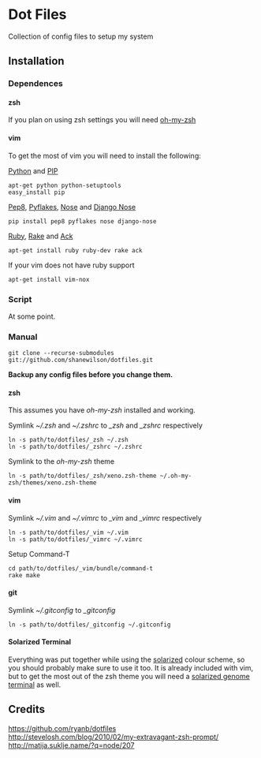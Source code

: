 # Dot Files
Collection of config files to setup my system

## Installation
### Dependences
#### zsh
If you plan on using zsh settings you will need [oh-my-zsh][]

#### vim
To get the most of vim you will need to install the following:

[Python][] and [PIP][]

    apt-get python python-setuptools
    easy_install pip 

[Pep8][], [Pyflakes][], [Nose][] and [Django Nose][]

    pip install pep8 pyflakes nose django-nose

[Ruby][], [Rake][] and [Ack][]

    apt-get install ruby ruby-dev rake ack

If your vim does not have ruby support

    apt-get install vim-nox


[oh-my-zsh]: https://github.com/robbyrussell/oh-my-zsh
[Python]: http://www.python.org
[PIP]: http://pypi.python.org/pypi/pip
[Pep8]: http://pypi.python.org/pypi/pep8
[Pyflakes]: http://pypi.python.org/pypi/pyflakes/0.4.0
[Nose]: http://pypi.python.org/pypi/nose/1.0.0
[Django Nose]: http://pypi.python.org/pypi/django-nose/0.1.3
[Ruby]: http://www.ruby-lang.org/
[Rake]: http://rake.rubyforge.org/
[Ack]: http://betterthangrep.com/

### Script
At some point.

### Manual

    git clone --recurse-submodules git://github.com/shanewilson/dotfiles.git

**Backup any config files before you change them.**

#### zsh
This assumes you have *oh-my-zsh* installed and working.

Symlink *~/.zsh* and *~/.zshrc* to *\_zsh* and *\_zshrc* respectively

    ln -s path/to/dotfiles/_zsh ~/.zsh
    ln -s path/to/dotfiles/_zshrc ~/.zshrc

Symlink to the *oh-my-zsh* theme

    ln -s path/to/dotfiles/_zsh/xeno.zsh-theme ~/.oh-my-zsh/themes/xeno.zsh-theme

#### vim
Symlink *~/.vim* and *~/.vimrc* to *\_vim* and *\_vimrc* respectively

    ln -s path/to/dotfiles/_vim ~/.vim
    ln -s path/to/dotfiles/_vimrc ~/.vimrc

Setup Command-T

    cd path/to/dotfiles/_vim/bundle/command-t
    rake make

#### git
Symlink *~/.gitconfig* to *\_gitconfig*

    ln -s path/to/dotfiles/_gitconfig ~/.gitconfig

#### Solarized Terminal
Everything was put together while using the [solarized][] colour scheme, so you should probably make sure to use it too. It is already included with vim, but to get the most out of the zsh theme you will need a [solarized genome terminal][] as well.

[solarized]: http://ethanschoonover.com/solarized
[solarized genome terminal]: http://xorcode.com/guides/solarized-vim-eclipse-ubuntu/

## Credits
https://github.com/ryanb/dotfiles  
http://stevelosh.com/blog/2010/02/my-extravagant-zsh-prompt/  
http://matija.suklje.name/?q=node/207  
